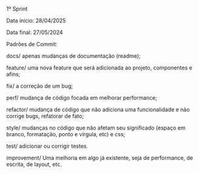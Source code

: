 1º Sprint

Data ínicio: 28/04/2025

Data final: 27/05/2024

Padrões de Commit:

docs/ apenas mudanças de documentação (readme);

feature/ uma nova feature que será adicionada ao projeto, componentes e afins;

fix/ a correção de um bug;

perf/ mudança de código focada em melhorar performance;

refactor/ mudança de código que não adiciona uma funcionalidade e não corrige bugs, refatorar de fato;

style/ mudanças no código que não afetam seu significado (espaço em branco, formatação, ponto e vírgula, etc) e css;

test/ adicionar ou corrigir testes.

improvement/ Uma melhoria em algo já existente, seja de performance, de escrita, de layout, etc.

